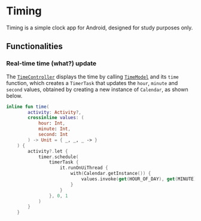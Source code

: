 # Timing
Timing is a simple clock app for Android, designed for study purposes only.

## Functionalities
### Real-time time (what?) update
The [`TimeController`](https://github.com/jeanbarrossilva/Timing/blob/master/app/src/main/java/com/jeanbarrossilva/timing/time/TimeController.kt) displays the time by calling [`TimeModel`](https://github.com/jeanbarrossilva/Timing/blob/master/app/src/main/java/com/jeanbarrossilva/timing/time/TimeModel.kt) and its `time` function, which creates a `TimerTask` that updates the `hour`, `minute` and `second` values, obtained by creating a new instance of `Calendar`, as shown below.

```kotlin
inline fun time(
        activity: Activity?,
        crossinline values: (
            hour: Int,
            minute: Int,
            second: Int
        ) -> Unit = { _, _, _ -> }
    ) {
        activity?.let {
            timer.schedule(
                timerTask {
                    it.runOnUiThread {
                        with(Calendar.getInstance()) {
                            values.invoke(get(HOUR_OF_DAY), get(MINUTE), get(SECOND))
                        }
                    }
                }, 0, 1
            )
        }
    }
```

